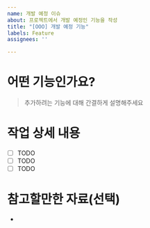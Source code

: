 ```yaml
---
name: 개발 예정 이슈
about: 프로젝트에서 개발 예정인 기능을 작성
title: "[OOO] 개발 예정 기능"
labels: Feature
assignees: ''

---
```


# 어떤 기능인가요?

>  추가하려는 기능에 대해 간결하게 설명해주세요

# 작업 상세 내용

- [ ] TODO
- [ ] TODO
- [ ] TODO

# 참고할만한 자료(선택)
-
